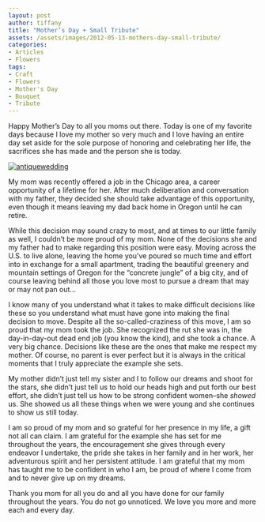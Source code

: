 ```yaml
---
layout: post
author: tiffany
title: "Mother’s Day + Small Tribute"
assets: /assets/images/2012-05-13-mothers-day-small-tribute/
categories: 
- Articles
- Flowers
tags: 
- Craft
- Flowers
- Mother's Day
- Bouquet
- Tribute
---
```


Happy Mother’s Day to all you moms out there. Today is one of my favorite days because I love my mother so very much and I love having an entire day set aside for the sole purpose of honoring and celebrating her life, the sacrifices she has made and the person she is today.

[![](jekyll_uploads/2012/05/antiquewedding-575x382.jpg "antiquewedding")](http://www.sweetpeonies.com/2012/05/mothers-day-small-tribute/antiquewedding/)

My mom was recently offered a job in the Chicago area, a career opportunity of a lifetime for her. After much deliberation and conversation with my father, they decided she should take advantage of this opportunity, even though it means leaving my dad back home in Oregon until he can retire.

While this decision may sound crazy to most, and at times to our little family as well, I couldn’t be more proud of my mom. None of the decisions she and my father had to make regarding this position were easy. Moving across the U.S. to live alone, leaving the home you’ve poured so much time and effort into in exchange for a small apartment, trading the beautiful greenery and mountain settings of Oregon for the “concrete jungle” of a big city, and of course leaving behind all those you love most to pursue a dream that may or may not pan out…

I know many of you understand what it takes to make difficult decisions like these so you understand what must have gone into making the final decision to move. Despite all the so-called-craziness of this move, I am so proud that my mom took the job. She recognized the rut she was in, the day-in-day-out dead end job (you know the kind), and she took a chance. A very big chance. Decisions like these are the ones that make me respect my mother. Of course, no parent is ever perfect but it is always in the critical moments that I truly appreciate the example she sets.

My mother didn’t just tell my sister and I to follow our dreams and shoot for the stars, she didn’t just tell us to hold our heads high and put forth our best effort, she didn’t just tell us how to be strong confident women–she _showed_ us. She showed us all these things when we were young and she continues to show us still today.

I am so proud of my mom and so grateful for her presence in my life, a gift not all can claim. I am grateful for the example she has set for me throughout the years, the encouragement she gives through every endeavor I undertake, the pride she takes in her family and in her work, her adventurous spirit and her persistent attitude. I am grateful that my mom has taught me to be confident in who I am, be proud of where I come from and to never give up on my dreams.

Thank you mom for all you do and all you have done for our family throughout the years. You do not go unnoticed. We love you more and more each and every day.